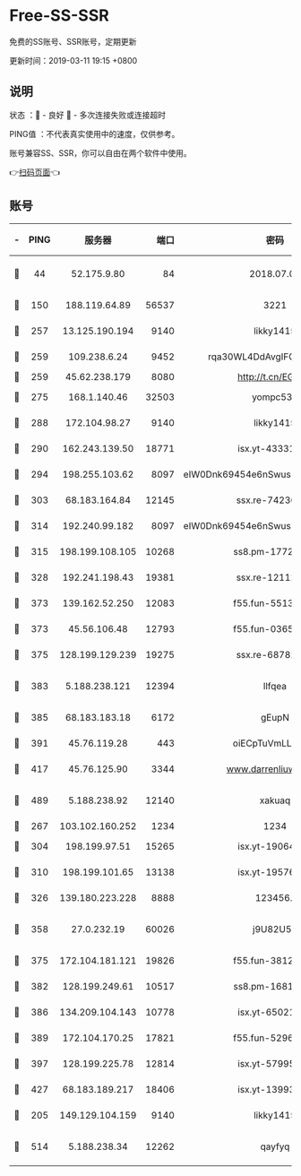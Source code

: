 # Free-SS-SSR

免费的SS账号、SSR账号，定期更新

更新时间：2019-03-11 19:15 +0800

## 说明

状态     ：🙂 - 良好 🙁 - 多次连接失败或连接超时

PING值   ：不代表真实使用中的速度，仅供参考。

账号兼容SS、SSR，你可以自由在两个软件中使用。

👉[扫码页面](https://liesauer.github.io/Free-SS-SSR/)👈

## 账号

|-|PING|服务器|端口|密码|加密方式|区域|
|:----:|:----:|:-----:|-----:|:----:|:----:|:----:|
|🙂|44|52.175.9.80|84|2018.07.07|chacha20-ietf-poly1305|HK|
|🙂|150|188.119.64.89|56537|3221|aes-256-cfb|RU|
|🙂|257|13.125.190.194|9140|likky1415|aes-256-cfb|KR|
|🙂|259|109.238.6.24|9452|rqa30WL4DdAvgIFG6Fs3znzTa|aes-256-cfb|FR|
|🙂|259|45.62.238.179|8080|http://t.cn/EGJIyrl|rc4-md5|CA|
|🙂|275|168.1.140.46|32503|yompc535|aes-256-cfb|AU|
|🙂|288|172.104.98.27|9140|likky1415|aes-256-cfb|JP|
|🙂|290|162.243.139.50|18771|isx.yt-43331560|aes-256-cfb|US|
|🙂|294|198.255.103.62|8097|eIW0Dnk69454e6nSwuspv9DmS201tQ0D|aes-256-cfb|US|
|🙂|303|68.183.164.84|12145|ssx.re-74236055|aes-256-cfb|US|
|🙂|314|192.240.99.182|8097|eIW0Dnk69454e6nSwuspv9DmS201tQ0D|aes-256-cfb|US|
|🙂|315|198.199.108.105|10268|ss8.pm-17727916|aes-256-cfb|US|
|🙂|328|192.241.198.43|19381|ssx.re-12112932|aes-256-cfb|US|
|🙂|373|139.162.52.250|12083|f55.fun-55135425|aes-256-cfb|SG|
|🙂|373|45.56.106.48|12793|f55.fun-03657766|aes-256-cfb|US|
|🙂|375|128.199.129.239|19275|ssx.re-68782281|aes-256-cfb|SG|
|🙂|383|5.188.238.121|12394|llfqea|chacha20-ietf-poly1305|BR|
|🙂|385|68.183.183.18|6172|gEupN|aes-256-cfb|SG|
|🙂|391|45.76.119.28|443|oiECpTuVmLLxk4Ts|aes-256-cfb|AU|
|🙂|417|45.76.125.90|3344|www.darrenliuwei.com|aes-256-cfb|AU|
|🙂|489|5.188.238.92|12140|xakuaq|chacha20-ietf-poly1305|BR|
|🙂|267|103.102.160.252|1234|1234|rc4-md5|JP|
|🙂|304|198.199.97.51|15265|isx.yt-19064666|aes-256-cfb|US|
|🙂|310|198.199.101.65|13138|isx.yt-19576277|aes-256-cfb|US|
|🙂|326|139.180.223.228|8888|123456..|aes-256-cfb|JP|
|🙂|358|27.0.232.19|60026|j9U82U53|xchacha20-ietf-poly1305|HK|
|🙂|375|172.104.181.121|19826|f55.fun-38127020|aes-256-cfb|SG|
|🙂|382|128.199.249.61|10517|ss8.pm-16814764|aes-256-cfb|SG|
|🙂|386|134.209.104.143|10778|isx.yt-65021068|aes-256-cfb|SG|
|🙂|389|172.104.170.25|17821|f55.fun-52969616|aes-256-cfb|SG|
|🙂|397|128.199.225.78|12814|isx.yt-57995184|aes-256-cfb|SG|
|🙂|427|68.183.189.217|18406|isx.yt-13993999|aes-256-cfb|SG|
|🙁|205|149.129.104.159|9140|likky1415|aes-256-cfb|HK|
|🙁|514|5.188.238.34|12262|qayfyq|chacha20-ietf-poly1305|BR|
